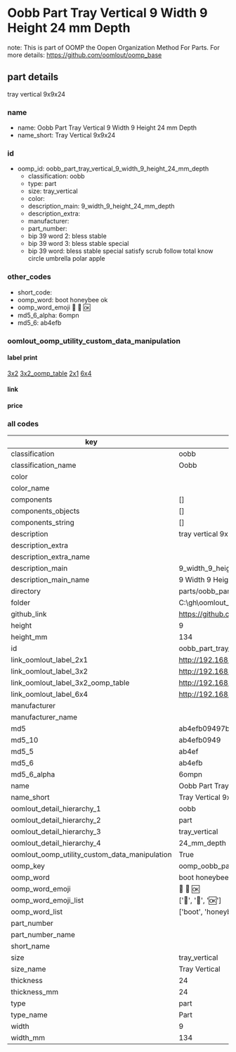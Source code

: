 # Oobb Part Tray Vertical 9 Width 9 Height 24 mm Depth  

note: This is part of OOMP the Oopen Organization Method For Parts. For more details: https://github.com/oomlout/oomp_base

##  part details
  



tray vertical 9x9x24



### name
* name: Oobb Part Tray Vertical 9 Width 9 Height 24 mm Depth
* name_short: Tray Vertical 9x9x24 
### id
* oomp_id: oobb_part_tray_vertical_9_width_9_height_24_mm_depth
  * classification: oobb
  * type: part
  * size: tray_vertical
  * color: 
  * description_main: 9_width_9_height_24_mm_depth
  * description_extra: 
  * manufacturer: 
  * part_number: 
  * bip 39 word 2: bless stable
  * bip 39 word 3: bless stable special
  * bip 39 word: bless stable special satisfy scrub follow total know circle umbrella polar apple

### other_codes
* short_code: 
* oomp_word: boot honeybee ok
* oomp_word_emoji :boot: :honeybee: :ok:
* md5_6_alpha: 6ompn
* md5_6: ab4efb






### oomlout_oomp_utility_custom_data_manipulation
#### label print
[3x2](http://192.168.1.245:1112/?label=oomp%206ompn)
[3x2_oomp_table](http://192.168.1.108:1112/?label=oomp%206ompn)
[2x1](http://192.168.1.242:1112/?label=oomp%206ompn)
[6x4](http://192.168.1.55:1112/?label=oomp%206ompn)    

#### link

                              

#### price







### all codes 
| key | value |  
| --- | --- |  
| classification | oobb |  
| classification_name | Oobb |  
| color |  |  
| color_name |  |  
| components | [] |  
| components_objects | [] |  
| components_string | [] |  
| description | tray vertical 9x9x24 |  
| description_extra |  |  
| description_extra_name |  |  
| description_main | 9_width_9_height_24_mm_depth |  
| description_main_name | 9 Width 9 Height 24 mm Depth |  
| directory | parts/oobb_part_tray_vertical_9_width_9_height_24_mm_depth |  
| folder | C:\gh\oomlout_oobb_version_4_generated_parts\parts\oobb_part_tray_vertical_9_width_9_height_24_mm_depth |  
| github_link | https://github.com/oomlout/oomlout_oomp_part_src/tree/main/parts/oobb_part_tray_vertical_9_width_9_height_24_mm_depth |  
| height | 9 |  
| height_mm | 134 |  
| id | oobb_part_tray_vertical_9_width_9_height_24_mm_depth |  
| link_oomlout_label_2x1 | http://192.168.1.242:1112/?label=oomp%206ompn |  
| link_oomlout_label_3x2 | http://192.168.1.245:1112/?label=oomp%206ompn |  
| link_oomlout_label_3x2_oomp_table | http://192.168.1.108:1112/?label=oomp%206ompn |  
| link_oomlout_label_6x4 | http://192.168.1.55:1112/?label=oomp%206ompn |  
| manufacturer |  |  
| manufacturer_name |  |  
| md5 | ab4efb09497bfcb96ae0ebf5a1f4f0bd |  
| md5_10 | ab4efb0949 |  
| md5_5 | ab4ef |  
| md5_6 | ab4efb |  
| md5_6_alpha | 6ompn |  
| name | Oobb Part Tray Vertical 9 Width 9 Height 24 mm Depth |  
| name_short | Tray Vertical 9x9x24  |  
| oomlout_detail_hierarchy_1 | oobb |  
| oomlout_detail_hierarchy_2 | part |  
| oomlout_detail_hierarchy_3 | tray_vertical |  
| oomlout_detail_hierarchy_4 | 24_mm_depth |  
| oomlout_oomp_utility_custom_data_manipulation | True |  
| oomp_key | oomp_oobb_part_tray_vertical_9_width_9_height_24_mm_depth |  
| oomp_word | boot honeybee ok |  
| oomp_word_emoji | :boot: :honeybee: :ok: |  
| oomp_word_emoji_list | [':boot:', ':honeybee:', ':ok:'] |  
| oomp_word_list | ['boot', 'honeybee', 'ok'] |  
| part_number |  |  
| part_number_name |  |  
| short_name |  |  
| size | tray_vertical |  
| size_name | Tray Vertical |  
| thickness | 24 |  
| thickness_mm | 24 |  
| type | part |  
| type_name | Part |  
| width | 9 |  
| width_mm | 134 |  
